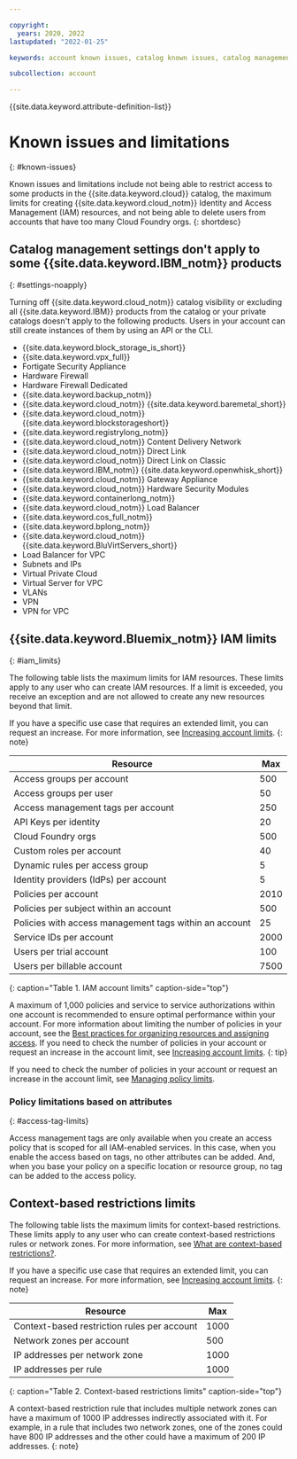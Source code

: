 ```yaml
---

copyright:
  years: 2020, 2022
lastupdated: "2022-01-25"

keywords: account known issues, catalog known issues, catalog management, private catalogs, catalogs, IBM Cloud catalog, IAM, maximum limits for creating IAM resources, delete users, Cloud Foundry orgs

subcollection: account

---
```


{{site.data.keyword.attribute-definition-list}}


# Known issues and limitations
{: #known-issues}

Known issues and limitations include not being able to restrict access to some products in the {{site.data.keyword.cloud}} catalog, the maximum limits for creating {{site.data.keyword.cloud_notm}} Identity and Access Management (IAM) resources, and not being able to delete users from accounts that have too many Cloud Foundry orgs. 
{: shortdesc}

## Catalog management settings don't apply to some {{site.data.keyword.IBM_notm}} products
{: #settings-noapply}

Turning off {{site.data.keyword.cloud_notm}} catalog visibility or excluding all {{site.data.keyword.IBM}} products from the catalog or your private catalogs doesn't apply to the following products. Users in your account can still create instances of them by using an API or the CLI.

* {{site.data.keyword.block_storage_is_short}}
* {{site.data.keyword.vpx_full}}
* Fortigate Security Appliance
* Hardware Firewall
* Hardware Firewall Dedicated
* {{site.data.keyword.backup_notm}}
* {{site.data.keyword.cloud_notm}} {{site.data.keyword.baremetal_short}}
* {{site.data.keyword.cloud_notm}} {{site.data.keyword.blockstorageshort}}
* {{site.data.keyword.registrylong_notm}}
* {{site.data.keyword.cloud_notm}} Content Delivery Network
* {{site.data.keyword.cloud_notm}} Direct Link
* {{site.data.keyword.cloud_notm}} Direct Link on Classic
* {{site.data.keyword.IBM_notm}} {{site.data.keyword.openwhisk_short}}
* {{site.data.keyword.cloud_notm}} Gateway Appliance
* {{site.data.keyword.cloud_notm}} Hardware Security Modules
* {{site.data.keyword.containerlong_notm}}
* {{site.data.keyword.cloud_notm}} Load Balancer
* {{site.data.keyword.cos_full_notm}}
* {{site.data.keyword.bplong_notm}}
* {{site.data.keyword.cloud_notm}} {{site.data.keyword.BluVirtServers_short}}
* Load Balancer for VPC
* Subnets and IPs
* Virtual Private Cloud
* Virtual Server for VPC
* VLANs
* VPN
* VPN for VPC

## {{site.data.keyword.Bluemix_notm}} IAM limits
{: #iam_limits}

The following table lists the maximum limits for IAM resources. These limits apply to any user who can create IAM resources. If a limit is exceeded, you receive an exception and are not allowed to create any new resources beyond that limit.

If you have a specific use case that requires an extended limit, you can request an increase. For more information, see [Increasing account limits](/docs/account?topic=account-account-limits).
{: note}

| Resource                               | Max  |
|----------------------------------------|------|
| Access groups per account              | 500  |
| Access groups per user                 | 50   |
| Access management tags per account     | 250  |
| API Keys per identity                  | 20   |
| Cloud Foundry orgs                     | 500  |
| Custom roles per account               | 40   |
| Dynamic rules per access group         | 5    |
| Identity providers (IdPs) per account  | 5    |
| Policies per account                   | 2010 |
| Policies per subject within an account | 500  |
| Policies with access management tags within an account | 25 |
| Service IDs per account                | 2000 |
| Users per trial account                | 100  |
| Users per billable account             | 7500 |
{: caption="Table 1. IAM account limits" caption-side="top"}

A maximum of 1,000 policies and service to service authorizations within one account is recommended to ensure optimal performance within your account. For more information about limiting the number of policies in your account, see the [Best practices for organizing resources and assigning access](/docs/account?topic=account-account_setup). If you need to check the number of policies in your account or request an increase in the account limit, see [Increasing account limits](/docs/account?topic=account-account-limits).
{: tip}

If you need to check the number of policies in your account or request an increase in the account limit, see [Managing policy limits](https://cloud.ibm.com/docs/account?topic=account-account-limits#policy-limits).

### Policy limitations based on attributes
{: #access-tag-limits}

Access management tags are only available when you create an access policy that is scoped for all IAM-enabled services. In this case, when you enable the access based on tags, no other attributes can be added. And, when you base your policy on a specific location or resource group, no tag can be added to the access policy.

## Context-based restrictions limits

The following table lists the maximum limits for context-based restrictions. These limits apply to any user who can create context-based restrictions rules or network zones. For more information, see [What are context-based restrictions?](/docs/account?topic=account-context-restrictions-whatis).

If you have a specific use case that requires an extended limit, you can request an increase. For more information, see [Increasing account limits](/docs/account?topic=account-account-limits).
{: note}

| Resource                               | Max  |
|----------------------------------------|------|
| Context-based restriction rules per account | 1000 |
| Network zones per account              | 500 |
| IP addresses per network zone              | 1000 |
| IP addresses per rule             | 1000 |
{: caption="Table 2. Context-based restrictions limits" caption-side="top"}

A context-based restriction rule that includes multiple network zones can have a maximum of 1000 IP addresses indirectly associated with it. For example, in a rule that includes two network zones, one of the zones could have 800 IP addresses and the other could have a maximum of 200 IP addresses.
{: note}
